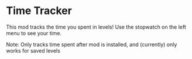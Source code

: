 # Time Tracker

This mod tracks the time you spent in levels! Use the stopwatch on the left menu to see your time.

Note: Only tracks time spent after mod is installed, and (currently) only works for saved levels